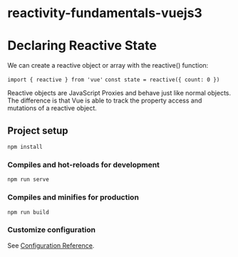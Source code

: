 # reactivity-fundamentals-vuejs3

# Declaring Reactive State
We can create a reactive object or array with the reactive() function:

`import { reactive } from 'vue'`
`const state = reactive({ count: 0 })`

Reactive objects are JavaScript Proxies and behave just like normal objects. The difference is that Vue is able to track the property access and mutations of a reactive object.


## Project setup
```
npm install
```

### Compiles and hot-reloads for development
```
npm run serve
```

### Compiles and minifies for production
```
npm run build
```

### Customize configuration
See [Configuration Reference](https://cli.vuejs.org/config/).
